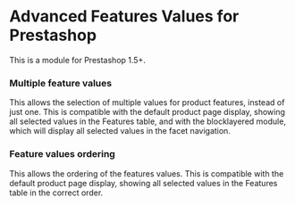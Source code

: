 # Advanced Features Values for Prestashop
This is a module for Prestashop 1.5+.
### Multiple feature values
This allows the selection of multiple values for product features, instead of just one. This is compatible with the default product page display, showing all selected values in the Features table, and with the blocklayered module, which will display all selected values in the facet navigation.
### Feature values ordering
This allows the ordering of the features values. This is compatible with the default product page display, showing all selected values in the Features table in the correct order.